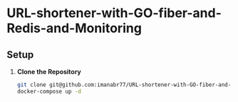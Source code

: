 # URL-shortener-with-GO-fiber-and-Redis-and-Monitoring

## Setup 


1. **Clone the Repository**

    ```sh
    git clone git@github.com:imanabr77/URL-shortener-with-GO-fiber-and-Redis-and-Monitoring.git
    docker-compose up -d 
    
    ```
